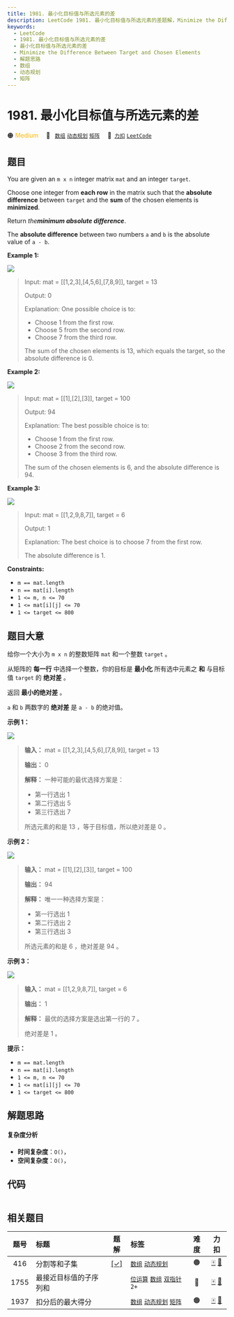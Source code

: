 ```yaml
---
title: 1981. 最小化目标值与所选元素的差
description: LeetCode 1981. 最小化目标值与所选元素的差题解，Minimize the Difference Between Target and Chosen Elements，包含解题思路、复杂度分析以及完整的 JavaScript 代码实现。
keywords:
  - LeetCode
  - 1981. 最小化目标值与所选元素的差
  - 最小化目标值与所选元素的差
  - Minimize the Difference Between Target and Chosen Elements
  - 解题思路
  - 数组
  - 动态规划
  - 矩阵
---
```


# 1981. 最小化目标值与所选元素的差

🟠 <font color=#ffb800>Medium</font>&emsp; 🔖&ensp; [`数组`](/tag/array.md) [`动态规划`](/tag/dynamic-programming.md) [`矩阵`](/tag/matrix.md)&emsp; 🔗&ensp;[`力扣`](https://leetcode.cn/problems/minimize-the-difference-between-target-and-chosen-elements) [`LeetCode`](https://leetcode.com/problems/minimize-the-difference-between-target-and-chosen-elements)

## 题目

You are given an `m x n` integer matrix `mat` and an integer `target`.

Choose one integer from **each row** in the matrix such that the **absolute
difference** between `target` and the **sum** of the chosen elements is
**minimized**.

Return _the**minimum absolute difference**_.

The **absolute difference** between two numbers `a` and `b` is the absolute
value of `a - b`.



**Example 1:**

![](https://assets.leetcode.com/uploads/2021/08/03/matrix1.png)

> Input: mat = [[1,2,3],[4,5,6],[7,8,9]], target = 13
> 
> Output: 0
> 
> Explanation: One possible choice is to:
> - Choose 1 from the first row.
> - Choose 5 from the second row.
> - Choose 7 from the third row.
> 
> The sum of the chosen elements is 13, which equals the target, so the absolute difference is 0.

**Example 2:**

![](https://assets.leetcode.com/uploads/2021/08/03/matrix1-1.png)

> Input: mat = [[1],[2],[3]], target = 100
> 
> Output: 94
> 
> Explanation: The best possible choice is to:
> - Choose 1 from the first row.
> - Choose 2 from the second row.
> - Choose 3 from the third row.
> 
> The sum of the chosen elements is 6, and the absolute difference is 94.

**Example 3:**

![](https://assets.leetcode.com/uploads/2021/08/03/matrix1-3.png)

> Input: mat = [[1,2,9,8,7]], target = 6
> 
> Output: 1
> 
> Explanation: The best choice is to choose 7 from the first row.
> 
> The absolute difference is 1.

**Constraints:**

  * `m == mat.length`
  * `n == mat[i].length`
  * `1 <= m, n <= 70`
  * `1 <= mat[i][j] <= 70`
  * `1 <= target <= 800`


## 题目大意

给你一个大小为 `m x n` 的整数矩阵 `mat` 和一个整数 `target` 。

从矩阵的 **每一行** 中选择一个整数，你的目标是 **最小化**  所有选中元素之 **和**  与目标值 `target` 的 **绝对差** 。

返回 **最小的绝对差** 。

`a` 和 `b` 两数字的 **绝对差** 是 `a - b` 的绝对值。



**示例 1：**

![](https://assets.leetcode.com/uploads/2021/08/03/matrix1.png)

> 
> 
> 
> 
> 
> **输入：** mat = [[1,2,3],[4,5,6],[7,8,9]], target = 13
> 
> **输出：** 0
> 
> **解释：** 一种可能的最优选择方案是：
> - 第一行选出 1
> - 第二行选出 5
> - 第三行选出 7
> 
> 所选元素的和是 13 ，等于目标值，所以绝对差是 0 。
> 
> 

**示例 2：**

![](https://assets.leetcode.com/uploads/2021/08/03/matrix1-1.png)

> 
> 
> 
> 
> 
> **输入：** mat = [[1],[2],[3]], target = 100
> 
> **输出：** 94
> 
> **解释：** 唯一一种选择方案是：
> - 第一行选出 1
> - 第二行选出 2
> - 第三行选出 3
> 
> 所选元素的和是 6 ，绝对差是 94 。
> 
> 

**示例 3：**

![](https://assets.leetcode.com/uploads/2021/08/03/matrix1-3.png)

> 
> 
> 
> 
> 
> **输入：** mat = [[1,2,9,8,7]], target = 6
> 
> **输出：** 1
> 
> **解释：** 最优的选择方案是选出第一行的 7 。
> 
> 绝对差是 1 。
> 
> 



**提示：**

  * `m == mat.length`
  * `n == mat[i].length`
  * `1 <= m, n <= 70`
  * `1 <= mat[i][j] <= 70`
  * `1 <= target <= 800`


## 解题思路

#### 复杂度分析

- **时间复杂度**：`O()`，
- **空间复杂度**：`O()`，

## 代码

```javascript

```

## 相关题目

<!-- prettier-ignore -->
| 题号 | 标题 | 题解 | 标签 | 难度 | 力扣 |
| :------: | :------ | :------: | :------ | :------: | :------: |
| 416 | 分割等和子集 | [[✓]](/problem/0416.md) |  [`数组`](/tag/array.md) [`动态规划`](/tag/dynamic-programming.md) | 🟠 | [🀄️](https://leetcode.cn/problems/partition-equal-subset-sum) [🔗](https://leetcode.com/problems/partition-equal-subset-sum) |
| 1755 | 最接近目标值的子序列和 |  |  [`位运算`](/tag/bit-manipulation.md) [`数组`](/tag/array.md) [`双指针`](/tag/two-pointers.md) `2+` | 🔴 | [🀄️](https://leetcode.cn/problems/closest-subsequence-sum) [🔗](https://leetcode.com/problems/closest-subsequence-sum) |
| 1937 | 扣分后的最大得分 |  |  [`数组`](/tag/array.md) [`动态规划`](/tag/dynamic-programming.md) [`矩阵`](/tag/matrix.md) | 🟠 | [🀄️](https://leetcode.cn/problems/maximum-number-of-points-with-cost) [🔗](https://leetcode.com/problems/maximum-number-of-points-with-cost) |